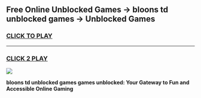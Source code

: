 
## Free Online Unblocked Games → bloons td unblocked games → Unblocked Games
<h3>
<a href="https://premium.freeplayer.one?title=bloons_td_unblocked_games&ref=21F">CLICK TO PLAY</a></h3>
<hr>

<h3>
<a href="https://premium.freeplayer.one?title=bloons_td_unblocked_games&ref=21F">CLICK 2 PLAY</a>
  
</h3>

<a href="https://premium.freeplayer.one?title=bloons_td_unblocked_games&ref=21F/"><img src="https://clearcache.store/games.png"></a>


**bloons td unblocked games games unblocked: Your Gateway to Fun and Accessible Online Gaming**
